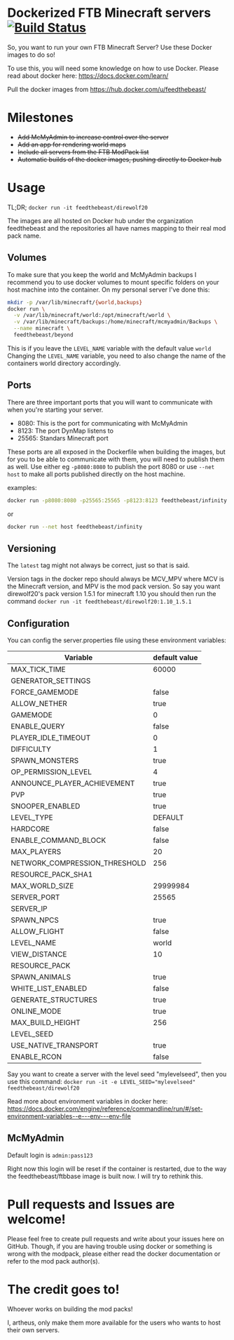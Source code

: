 # Dockerized FTB Minecraft servers [![Build Status](https://travis-ci.org/artheus/feedthebeast-docker-servers.svg?branch=master)](https://travis-ci.org/artheus/feedthebeast-docker-servers)

So, you want to run your own FTB Minecraft Server? Use these Docker images to do so!

To use this, you will need some knowledge on how to use Docker.
Please read about docker here: https://docs.docker.com/learn/

Pull the docker images from
https://hub.docker.com/u/feedthebeast/

# Milestones
- ~~Add McMyAdmin to increase control over the server~~
- ~~Add an app for rendering world maps~~
- ~~Include all servers from the FTB ModPack list~~
- ~~Automatic builds of the docker images, pushing directly to Docker hub~~

# Usage

TL;DR; `docker run -it feedthebeast/direwolf20`

The images are all hosted on Docker hub under the organization feedthebeast
and the repositories all have names mapping to their real mod pack name.

## Volumes

To make sure that you keep the world and McMyAdmin backups I recommend you
to use docker volumes to mount specific folders on your host machine into
the container. On my personal server I've done this:
```bash
mkdir -p /var/lib/minecraft/{world,backups}
docker run \
  -v /var/lib/minecraft/world:/opt/minecraft/world \
  -v /var/lib/minecraft/backups:/home/minecraft/mcmyadmin/Backups \
  --name minecraft \
  feedthebeast/beyond
```

This is if you leave the `LEVEL_NAME` variable with the default value `world`
Changing the `LEVEL_NAME` variable, you need to also change the name of the
containers world directory accordingly.

## Ports

There are three important ports that you will want to communicate with
when you're starting your server.

- 8080: This is the port for communicating with McMyAdmin
- 8123: The port DynMap listens to
- 25565: Standars Minecraft port

These ports are all exposed in the Dockerfile when building the images,
but for you to be able to communicate with them, you will need to 
publish them as well.
Use either eg `-p8080:8080` to publish the port 8080 or use `--net host`
to make all ports published directly on the host machine.

examples:
```bash
docker run -p8080:8080 -p25565:25565 -p8123:8123 feedthebeast/infinity
```
or
```bash
docker run --net host feedthebeast/infinity
```

## Versioning
The `latest` tag might not always be correct, just so that is said.

Version tags in the docker repo should always be MCV_MPV where MCV is the
Minecraft version, and MPV is the mod pack version.
So say you want direwolf20's pack version 1.5.1 for minecraft 1.10
you should then run the command
`docker run -it feedthebeast/direwolf20:1.10_1.5.1`

## Configuration

You can config the server.properties file using these environment variables:

| Variable | default value |
| --- | --- |
| MAX_TICK_TIME | 60000 |
| GENERATOR_SETTINGS |  |
| FORCE_GAMEMODE | false |
| ALLOW_NETHER | true |
| GAMEMODE | 0 |
| ENABLE_QUERY | false |
| PLAYER_IDLE_TIMEOUT | 0 |
| DIFFICULTY | 1 |
| SPAWN_MONSTERS | true |
| OP_PERMISSION_LEVEL | 4 |
| ANNOUNCE_PLAYER_ACHIEVEMENT | true |
| PVP | true |
| SNOOPER_ENABLED | true |
| LEVEL_TYPE | DEFAULT |
| HARDCORE | false |
| ENABLE_COMMAND_BLOCK | false |
| MAX_PLAYERS | 20 |
| NETWORK_COMPRESSION_THRESHOLD | 256 |
| RESOURCE_PACK_SHA1 |  |
| MAX_WORLD_SIZE | 29999984 |
| SERVER_PORT | 25565 |
| SERVER_IP |  |
| SPAWN_NPCS | true |
| ALLOW_FLIGHT | false |
| LEVEL_NAME | world |
| VIEW_DISTANCE | 10 |
| RESOURCE_PACK |  |
| SPAWN_ANIMALS | true |
| WHITE_LIST_ENABLED | false |
| GENERATE_STRUCTURES | true |
| ONLINE_MODE | true |
| MAX_BUILD_HEIGHT | 256 |
| LEVEL_SEED |  |
| USE_NATIVE_TRANSPORT | true |
| ENABLE_RCON | false |

Say you want to create a server with the level seed "mylevelseed", then you use this command:
`docker run -it -e LEVEL_SEED="mylevelseed" feedthebeast/direwolf20`

Read more about environment variables in docker here:
https://docs.docker.com/engine/reference/commandline/run/#/set-environment-variables--e---env---env-file

## McMyAdmin

Default login is `admin:pass123`

Right now this login will be reset if the container is restarted, due to the way
the feedthebeast/ftbbase image is built now.
I will try to rethink this.

# Pull requests and Issues are welcome!

Please feel free to create pull requests and write about your issues here on GitHub.
Though, if you are having trouble using docker or something is wrong with the modpack,
please either read the docker documentation or refer to the mod pack author(s).

# The credit goes to!

Whoever works on building the mod packs!

I, artheus, only make them more available for the users who wants to host their own servers.
